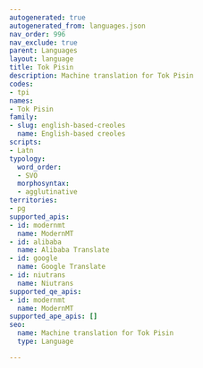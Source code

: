 ```yaml
---
autogenerated: true
autogenerated_from: languages.json
nav_order: 996
nav_exclude: true
parent: Languages
layout: language
title: Tok Pisin
description: Machine translation for Tok Pisin
codes:
- tpi
names:
- Tok Pisin
family:
- slug: english-based-creoles
  name: English-based creoles
scripts:
- Latn
typology:
  word_order:
  - SVO
  morphosyntax:
  - agglutinative
territories:
- pg
supported_apis:
- id: modernmt
  name: ModernMT
- id: alibaba
  name: Alibaba Translate
- id: google
  name: Google Translate
- id: niutrans
  name: Niutrans
supported_qe_apis:
- id: modernmt
  name: ModernMT
supported_ape_apis: []
seo:
  name: Machine translation for Tok Pisin
  type: Language

---
```


